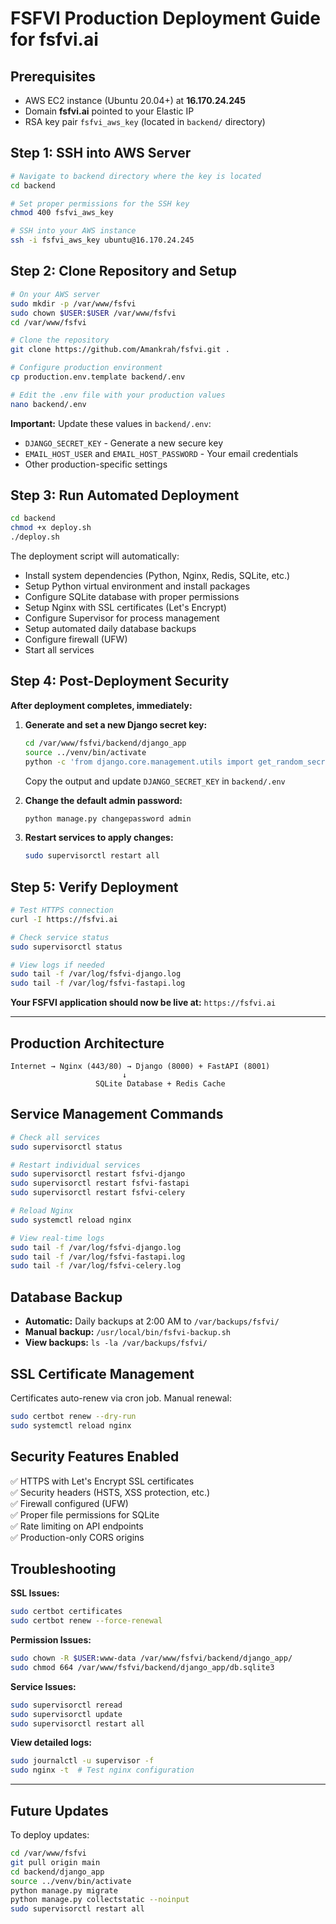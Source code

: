 # FSFVI Production Deployment Guide for fsfvi.ai

## Prerequisites

- AWS EC2 instance (Ubuntu 20.04+) at **16.170.24.245**
- Domain **fsfvi.ai** pointed to your Elastic IP
- RSA key pair `fsfvi_aws_key` (located in `backend/` directory)

## Step 1: SSH into AWS Server

```bash
# Navigate to backend directory where the key is located
cd backend

# Set proper permissions for the SSH key
chmod 400 fsfvi_aws_key

# SSH into your AWS instance
ssh -i fsfvi_aws_key ubuntu@16.170.24.245
```

## Step 2: Clone Repository and Setup

```bash
# On your AWS server
sudo mkdir -p /var/www/fsfvi
sudo chown $USER:$USER /var/www/fsfvi
cd /var/www/fsfvi

# Clone the repository
git clone https://github.com/Amankrah/fsfvi.git .

# Configure production environment
cp production.env.template backend/.env

# Edit the .env file with your production values
nano backend/.env
```

**Important:** Update these values in `backend/.env`:
- `DJANGO_SECRET_KEY` - Generate a new secure key
- `EMAIL_HOST_USER` and `EMAIL_HOST_PASSWORD` - Your email credentials
- Other production-specific settings

## Step 3: Run Automated Deployment

```bash
cd backend
chmod +x deploy.sh
./deploy.sh
```

The deployment script will automatically:
- Install system dependencies (Python, Nginx, Redis, SQLite, etc.)
- Setup Python virtual environment and install packages
- Configure SQLite database with proper permissions
- Setup Nginx with SSL certificates (Let's Encrypt)
- Configure Supervisor for process management
- Setup automated daily database backups
- Configure firewall (UFW)
- Start all services

## Step 4: Post-Deployment Security

**After deployment completes, immediately:**

1. **Generate and set a new Django secret key:**
   ```bash
   cd /var/www/fsfvi/backend/django_app
   source ../venv/bin/activate
   python -c 'from django.core.management.utils import get_random_secret_key; print(get_random_secret_key())'
   ```
   Copy the output and update `DJANGO_SECRET_KEY` in `backend/.env`

2. **Change the default admin password:**
   ```bash
   python manage.py changepassword admin
   ```

3. **Restart services to apply changes:**
   ```bash
   sudo supervisorctl restart all
   ```

## Step 5: Verify Deployment

```bash
# Test HTTPS connection
curl -I https://fsfvi.ai

# Check service status
sudo supervisorctl status

# View logs if needed
sudo tail -f /var/log/fsfvi-django.log
sudo tail -f /var/log/fsfvi-fastapi.log
```

**Your FSFVI application should now be live at:** `https://fsfvi.ai`

---

## Production Architecture

```
Internet → Nginx (443/80) → Django (8000) + FastAPI (8001)
                         ↓
                   SQLite Database + Redis Cache
```

## Service Management Commands

```bash
# Check all services
sudo supervisorctl status

# Restart individual services
sudo supervisorctl restart fsfvi-django
sudo supervisorctl restart fsfvi-fastapi
sudo supervisorctl restart fsfvi-celery

# Reload Nginx
sudo systemctl reload nginx

# View real-time logs
sudo tail -f /var/log/fsfvi-django.log
sudo tail -f /var/log/fsfvi-fastapi.log
sudo tail -f /var/log/fsfvi-celery.log
```

## Database Backup

- **Automatic:** Daily backups at 2:00 AM to `/var/backups/fsfvi/`
- **Manual backup:** `/usr/local/bin/fsfvi-backup.sh`
- **View backups:** `ls -la /var/backups/fsfvi/`

## SSL Certificate Management

Certificates auto-renew via cron job. Manual renewal:
```bash
sudo certbot renew --dry-run
sudo systemctl reload nginx
```

## Security Features Enabled

✅ HTTPS with Let's Encrypt SSL certificates  
✅ Security headers (HSTS, XSS protection, etc.)  
✅ Firewall configured (UFW)  
✅ Proper file permissions for SQLite  
✅ Rate limiting on API endpoints  
✅ Production-only CORS origins  

## Troubleshooting

**SSL Issues:**
```bash
sudo certbot certificates
sudo certbot renew --force-renewal
```

**Permission Issues:**
```bash
sudo chown -R $USER:www-data /var/www/fsfvi/backend/django_app/
sudo chmod 664 /var/www/fsfvi/backend/django_app/db.sqlite3
```

**Service Issues:**
```bash
sudo supervisorctl reread
sudo supervisorctl update
sudo supervisorctl restart all
```

**View detailed logs:**
```bash
sudo journalctl -u supervisor -f
sudo nginx -t  # Test nginx configuration
```

---

## Future Updates

To deploy updates:
```bash
cd /var/www/fsfvi
git pull origin main
cd backend/django_app
source ../venv/bin/activate
python manage.py migrate
python manage.py collectstatic --noinput
sudo supervisorctl restart all
``` 